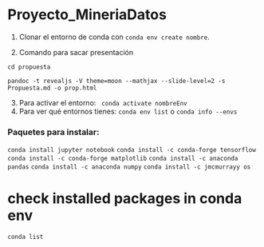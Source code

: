 # Proyecto_MineriaDatos

1. Clonar el entorno de conda con `conda env create nombre`.

2. Comando para sacar presentación

`cd propuesta`

```
pandoc -t revealjs -V theme=moon --mathjax --slide-level=2 -s Propuesta.md -o prop.html
```

3. Para activar el entorno: ` conda activate nombreEnv`
4. Para ver qué entornos tienes: `conda env list` o `conda info --envs`


### Paquetes para instalar:
`conda install jupyter notebook`
`conda install -c conda-forge tensorflow`
`conda install -c conda-forge matplotlib`
`conda install -c anaconda pandas`
`conda install -c anaconda numpy`
`conda install -c jmcmurrayy os`

# check installed packages in conda env 
`conda list`
